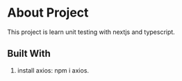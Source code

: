 # About Project

This project is  learn unit testing with nextjs and typescript.

## Built With

1. install axios: npm i axios.
